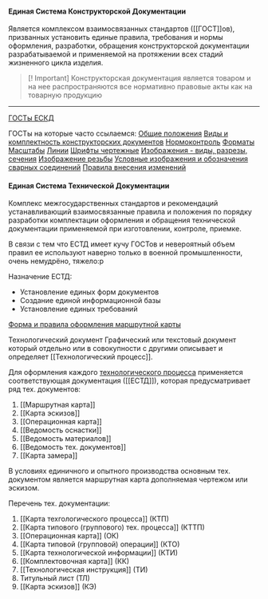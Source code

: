 #### Единая Система Конструкторской Документации

Является комплексом взаимосвязанных стандартов ([[ГОСТ]]ов), призванных установить единые правила, требования и нормы оформления, разработки, обращения конструкторской документации разрабатываемой и применяемой на протяжении всех стадий жизненного цикла изделия.
     
> [! Important]
Конструкторская документация является товаром и на нее распространяются все нормативно правовые акты как на товарную продукцию

---

[ГОСТы ЕСКД](http://robot.bmstu.ru/files/GOST/gost-eskd.html)

ГОСТы на которые часто ссылаемся:
	[Общие положения](http://robot.bmstu.ru/files/GOST/gost_2.001-93.pdf)
	[Виды и комплектность конструкторских документов](http://robot.bmstu.ru/files/GOST/gost_2.102-68.pdf)
	[Нормоконтроль](http://robot.bmstu.ru/files/GOST/gost_2.111-68.pdf)
	[Форматы](http://robot.bmstu.ru/files/GOST/gost_2.301-68.pdf)
	[Масштабы](http://robot.bmstu.ru/files/GOST/gost_2.302-68.pdf)
	[Линии](http://robot.bmstu.ru/files/GOST/gost_2.303-68.pdf)
	[Шрифты чертежные](http://robot.bmstu.ru/files/GOST/gost_2.304-81.pdf)
	[Изображения - виды, разрезы, сечения](http://robot.bmstu.ru/files/GOST/gost_2.305-68.pdf)
	[Изображение резьбы](http://robot.bmstu.ru/files/GOST/gost_2.311-68.pdf)
	[Условные изображения и обозначения сварных соединений](http://robot.bmstu.ru/files/GOST/gost_2.312-72.pdf)
	[Правила внесения изменений](http://robot.bmstu.ru/files/GOST/gost_2.503-90.pdf)

#### Единая Система Технической Документации

Комплекс межгосударственных стандартов и рекомендаций устанавливающий взаимосвязанные правила и положения по порядку разработки комплектации оформления и обращения технической документации применяемой при изготовлении, контроле, приемке.

 В связи с тем что ЕСТД имеет кучу ГОСТов и невероятный объем правил ее используют наверно только в военной промышленности, очень немудрёно, тяжело:p 

Назначение ЕСТД:
- Установление единых форм документов
- Создание единой информационной базы
- Установление единых требований

[Форма и правила оформления маршрутной карты](https://internet-law.ru/gosts/gost/29871/)

Технологический документ
Графический или текстовый документ который отдельно или в совокупности с другими описывает и определяет [[Технологический процесс]].

Для оформления каждого [технологического процесса](Технологический%20процесс.md) применяется соответствующая документация ([[ЕСТД]]), которая предусматривает ряд тех. документов:

1. [[Маршрутная карта]]
2. [[Карта эскизов]]
3. [[Операционная карта]]
4. [[Ведомость оснастки]]
5. [[Ведомость материалов]]
6. [[Ведомость тех. документов]]
7. [[Карта замера]]

В условиях единичного и опытного производства основным тех. документом является маршрутная карта дополняемая чертежом или эскизом.

Перечень тех. документации:
1. [[Карта техгологического процесса]] (КТП)
2. [[Карта типового (группового) тех. процесса]] (КТТП)
3. [[Операционная карта]] (ОК)
4. [[Карта типовой (групповой) операции]] (КТО)
5. [[Карта технологической информации]] (КТИ)
6. [[Комплектовочная карта]] (КК)
7. [[Технологическая инструкция]] (ТИ)
8. Титульный лист (ТЛ)
9. [[Карта эскизов]] (КЭ)

